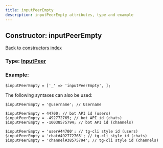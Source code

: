 ```yaml
---
title: inputPeerEmpty
description: inputPeerEmpty attributes, type and example
---
```

## Constructor: inputPeerEmpty  
[Back to constructors index](index.md)






### Type: [InputPeer](../types/InputPeer.md)


### Example:

```
$inputPeerEmpty = ['_' => 'inputPeerEmpty', ];
```  

The following syntaxes can also be used:

```
$inputPeerEmpty = '@username'; // Username

$inputPeerEmpty = 44700; // bot API id (users)
$inputPeerEmpty = -492772765; // bot API id (chats)
$inputPeerEmpty = -10038575794; // bot API id (channels)

$inputPeerEmpty = 'user#44700'; // tg-cli style id (users)
$inputPeerEmpty = 'chat#492772765'; // tg-cli style id (chats)
$inputPeerEmpty = 'channel#38575794'; // tg-cli style id (channels)
```